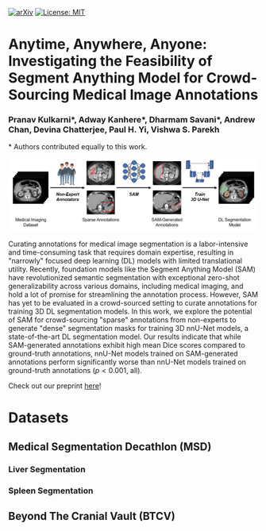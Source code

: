 [![arXiv](https://img.shields.io/badge/arXiv-2402.05713-b31b1b.svg)](https://arxiv.org/abs/2402.05713) [![License: MIT](https://img.shields.io/badge/License-MIT-yellow.svg)](https://opensource.org/licenses/MIT)

# Anytime, Anywhere, Anyone: Investigating the Feasibility of Segment Anything Model for Crowd-Sourcing Medical Image Annotations
### Pranav Kulkarni*, Adway Kanhere*, Dharmam Savani*, Andrew Chan, Devina Chatterjee, Paul H. Yi, Vishwa S. Parekh

\* Authors contributed equally to this work.

![concept figure](./assets/fig.png)

Curating annotations for medical image segmentation is a labor-intensive and time-consuming task that requires domain expertise, resulting in "narrowly" focused deep learning (DL) models with limited translational utility. Recently, foundation models like the Segment Anything Model (SAM) have revolutionized semantic segmentation with exceptional zero-shot generalizability across various domains, including medical imaging, and hold a lot of promise for streamlining the annotation process. However, SAM has yet to be evaluated in a crowd-sourced setting to curate annotations for training 3D DL segmentation models. In this work, we explore the potential of SAM for crowd-sourcing "sparse" annotations from non-experts to generate "dense" segmentation masks for training 3D nnU-Net models, a state-of-the-art DL segmentation model. Our results indicate that while SAM-generated annotations exhibit high mean Dice scores compared to ground-truth annotations, nnU-Net models trained on SAM-generated annotations perform significantly worse than nnU-Net models trained on ground-truth annotations ($p<0.001$, all).

Check out our preprint [here](https://arxiv.org/abs/2402.05713)!

# Datasets

## Medical Segmentation Decathlon (MSD)

### Liver Segmentation

### Spleen Segmentation

## Beyond The Cranial Vault (BTCV)
